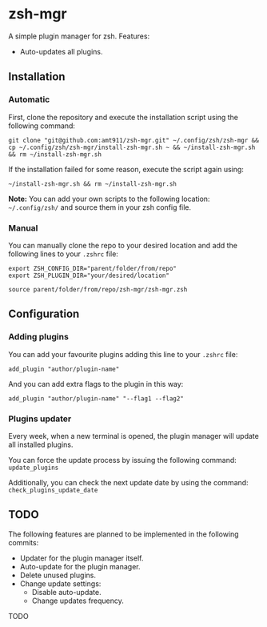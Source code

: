# zsh-mgr

A simple plugin manager for zsh. Features:

- Auto-updates all plugins.

## Installation

### Automatic

First, clone the repository and execute the installation script using the following command:

```console
git clone "git@github.com:amt911/zsh-mgr.git" ~/.config/zsh/zsh-mgr && cp ~/.config/zsh/zsh-mgr/install-zsh-mgr.sh ~ && ~/install-zsh-mgr.sh && rm ~/install-zsh-mgr.sh
```

If the installation failed for some reason, execute the script again using:

```console
~/install-zsh-mgr.sh && rm ~/install-zsh-mgr.sh
```

**Note:** You can add your own scripts to the following location: ```~/.config/zsh/``` and source them in your zsh config file.

### Manual

You can manually clone the repo to your desired location and add the following lines to your ```.zshrc``` file:

```console
export ZSH_CONFIG_DIR="parent/folder/from/repo"
export ZSH_PLUGIN_DIR="your/desired/location"

source parent/folder/from/repo/zsh-mgr/zsh-mgr.zsh
```

## Configuration

### Adding plugins

You can add your favourite plugins adding this line to your ```.zshrc``` file:

```console
add_plugin "author/plugin-name"
```

And you can add extra flags to the plugin in this way:

```console
add_plugin "author/plugin-name" "--flag1 --flag2"
```

### Plugins updater

Every week, when a new terminal is opened, the plugin manager will update all installed plugins.

You can force the update process by issuing the following command: ```update_plugins```

Additionally, you can check the next update date by using the command: ```check_plugins_update_date```

## TODO

The following features are planned to be implemented in the following commits:

- Updater for the plugin manager itself.
- Auto-update for the plugin manager.
- Delete unused plugins.
- Change update settings:
  - Disable auto-update.
  - Change updates frequency.

TODO